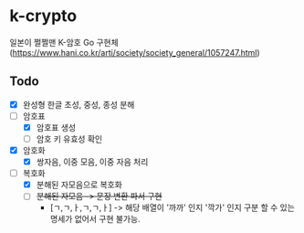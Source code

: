 # k-crypto

일본이 쩔쩔맨 K-암호 Go 구현체(https://www.hani.co.kr/arti/society/society_general/1057247.html)

## Todo

- [x] 완성형 한글 초성, 중성, 종성 분해
- [ ] 암호표
  - [x] 암호표 생성
  - [ ] 암호 키 유효성 확인
- [x] 암호화
  - [x] 쌍자음, 이중 모음, 이중 자음 처리
- [ ] 복호화
  - [x] 분해된 자모음으로 복호화
  - [ ] ~~분해된 자모음 -> 문장 변환 파서 구현~~ 
    - [ㄱ,ㄱ,ㅏ,ㄱ,ㄱ,ㅏ] -> 해당 배열이 '까까' 인지 '깍가' 인지 구분 할 수 있는 명세가 없어서 구현 불가능.
